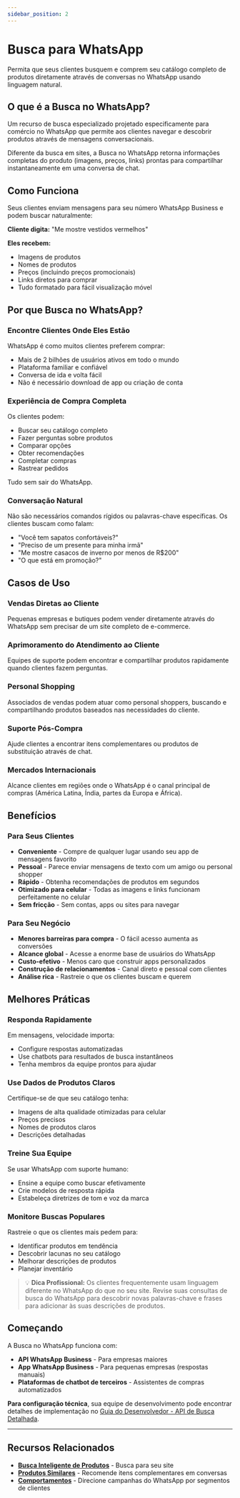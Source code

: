 ```yaml
---
sidebar_position: 2
---
```


# Busca para WhatsApp

Permita que seus clientes busquem e comprem seu catálogo completo de produtos diretamente através de conversas no WhatsApp usando linguagem natural.

## O que é a Busca no WhatsApp?

Um recurso de busca especializado projetado especificamente para comércio no WhatsApp que permite aos clientes navegar e descobrir produtos através de mensagens conversacionais.

Diferente da busca em sites, a Busca no WhatsApp retorna informações completas do produto (imagens, preços, links) prontas para compartilhar instantaneamente em uma conversa de chat.

## Como Funciona

Seus clientes enviam mensagens para seu número WhatsApp Business e podem buscar naturalmente:

**Cliente digita:** "Me mostre vestidos vermelhos"

**Eles recebem:**
- Imagens de produtos
- Nomes de produtos
- Preços (incluindo preços promocionais)
- Links diretos para comprar
- Tudo formatado para fácil visualização móvel

## Por que Busca no WhatsApp?

### Encontre Clientes Onde Eles Estão

WhatsApp é como muitos clientes preferem comprar:
- Mais de 2 bilhões de usuários ativos em todo o mundo
- Plataforma familiar e confiável
- Conversa de ida e volta fácil
- Não é necessário download de app ou criação de conta

### Experiência de Compra Completa

Os clientes podem:
- Buscar seu catálogo completo
- Fazer perguntas sobre produtos
- Comparar opções
- Obter recomendações
- Completar compras
- Rastrear pedidos

Tudo sem sair do WhatsApp.

### Conversação Natural

Não são necessários comandos rígidos ou palavras-chave específicas. Os clientes buscam como falam:
- "Você tem sapatos confortáveis?"
- "Preciso de um presente para minha irmã"
- "Me mostre casacos de inverno por menos de R$200"
- "O que está em promoção?"

## Casos de Uso

### Vendas Diretas ao Cliente

Pequenas empresas e butiques podem vender diretamente através do WhatsApp sem precisar de um site completo de e-commerce.

### Aprimoramento do Atendimento ao Cliente

Equipes de suporte podem encontrar e compartilhar produtos rapidamente quando clientes fazem perguntas.

### Personal Shopping

Associados de vendas podem atuar como personal shoppers, buscando e compartilhando produtos baseados nas necessidades do cliente.

### Suporte Pós-Compra

Ajude clientes a encontrar itens complementares ou produtos de substituição através de chat.

### Mercados Internacionais

Alcance clientes em regiões onde o WhatsApp é o canal principal de compras (América Latina, Índia, partes da Europa e África).

## Benefícios

### Para Seus Clientes

- **Conveniente** - Compre de qualquer lugar usando seu app de mensagens favorito
- **Pessoal** - Parece enviar mensagens de texto com um amigo ou personal shopper
- **Rápido** - Obtenha recomendações de produtos em segundos
- **Otimizado para celular** - Todas as imagens e links funcionam perfeitamente no celular
- **Sem fricção** - Sem contas, apps ou sites para navegar

### Para Seu Negócio

- **Menores barreiras para compra** - O fácil acesso aumenta as conversões
- **Alcance global** - Acesse a enorme base de usuários do WhatsApp
- **Custo-efetivo** - Menos caro que construir apps personalizados
- **Construção de relacionamentos** - Canal direto e pessoal com clientes
- **Análise rica** - Rastreie o que os clientes buscam e querem

## Melhores Práticas

### Responda Rapidamente

Em mensagens, velocidade importa:
- Configure respostas automatizadas
- Use chatbots para resultados de busca instantâneos
- Tenha membros da equipe prontos para ajudar

### Use Dados de Produtos Claros

Certifique-se de que seu catálogo tenha:
- Imagens de alta qualidade otimizadas para celular
- Preços precisos
- Nomes de produtos claros
- Descrições detalhadas

### Treine Sua Equipe

Se usar WhatsApp com suporte humano:
- Ensine a equipe como buscar efetivamente
- Crie modelos de resposta rápida
- Estabeleça diretrizes de tom e voz da marca

### Monitore Buscas Populares

Rastreie o que os clientes mais pedem para:
- Identificar produtos em tendência
- Descobrir lacunas no seu catálogo
- Melhorar descrições de produtos
- Planejar inventário

> 💡 **Dica Profissional:** Os clientes frequentemente usam linguagem diferente no WhatsApp do que no seu site. Revise suas consultas de busca do WhatsApp para descobrir novas palavras-chave e frases para adicionar às suas descrições de produtos.

## Começando

A Busca no WhatsApp funciona com:
- **API WhatsApp Business** - Para empresas maiores
- **App WhatsApp Business** - Para pequenas empresas (respostas manuais)
- **Plataformas de chatbot de terceiros** - Assistentes de compras automatizados

**Para configuração técnica**, sua equipe de desenvolvimento pode encontrar detalhes de implementação no [Guia do Desenvolvedor - API de Busca Detalhada](../../developer-guide/customization-reference/search/detailed-search).

---

## Recursos Relacionados

- **[Busca Inteligente de Produtos](./smart-search)** - Busca para seu site
- **[Produtos Similares](../index#similar-products)** - Recomende itens complementares em conversas
- **[Comportamentos](../../behaviors/index)** - Direcione campanhas do WhatsApp por segmentos de clientes
